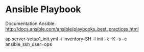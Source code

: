 # Ansible Playbook

Documentation Ansible:
http://docs.ansible.com/ansible/playbooks_best_practices.html

ap server-setup1_init.yml -i inventory-SH -l init -k -K -s -e ansible_ssh_user=ops


